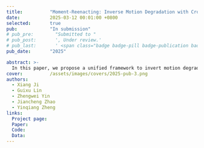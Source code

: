```yaml
---
title:          "Moment-Reenacting: Inverse Motion Degradation with Cross-shutter Guidance"
date:           2025-03-12 00:01:00 +0800
selected:       true
pub:            "In submission"
# pub_pre:        "Submitted to "
# pub_post:       ', Under review.'
# pub_last:       ' <span class="badge badge-pill badge-publication badge-success">Oral</span>'
pub_date:       "2025"

abstract: >-
  In this paper, we propose a unified framework to invert motion degradation and reenact imaging moment by jointly leveraging the complementary characteristics of GS blur and RS distortion.
cover:          /assets/images/covers/2025-pub-3.png
authors:
  - Xiang Ji
  - Guixu Lin
  - Zhengwei Yin
  - Jiancheng Zhao
  - Yinqiang Zheng
links:
  Project page: 
  Paper: 
  Code: 
  Data: 
---
```


<!--
---
title:          "Convallis a cras semper auctor neque vitae rutrum quisque non tellus orci ac"
date:           2024-05-12 00:01:00 +0800
selected:       true
pub:            "International Conference on Machine Learning (ICML)"
# pub_pre:        "Submitted to "
# pub_post:       ', Under review.'
pub_last:       ' <span class="badge badge-pill badge-publication badge-success">Spotlight</span>'
pub_date:       "2024"

abstract: >-
  Photo by Pineapple Supply Co. on Unsplash. Please put a tldr (too-long-didnt-read, 1~2 sentences) of your publication here. It is not recommended to put the actual abstract here because it is usually too long to fit in. $\LaTeX$ is supported. $a=b+c$.
cover:          /assets/images/covers/cover3.jpg
authors:
  - Your Name*
  - James Wang*
  - Some Other Name
  - John Doe#
links:
  Code: https://github.com/luost26/academic-homepage
  Unsplash: https://unsplash.com/photos/sliced-in-half-pineapple--_PLJZmHZzk
---
-->